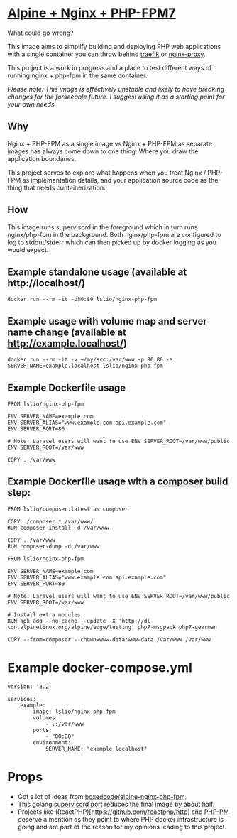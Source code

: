 # [Alpine + Nginx + PHP-FPM7](https://github.com/lsl/docker-nginx-php-fpm)

What could go wrong?

This image aims to simplify building and deploying PHP web applications with a single container you can throw behind [traefik](https://traefik.io/) or [nginx-proxy](https://github.com/jwilder/nginx-proxy).

This project is a work in progress and a place to test different ways of running nginx + php-fpm in the same container.

*Please note: This image is effectively unstable and likely to have breaking changes for the forseeable future. I suggest using it as a starting point for your own needs.*

## Why

Nginx + PHP-FPM as a single image vs Nginx + PHP-FPM as separate images has always come down to one thing: Where you draw the application boundaries.

This project serves to explore what happens when you treat Nginx / PHP-FPM as implementation details, and your application source code as the thing that needs containerization.

## How

This image runs supervisord in the foreground which in turn runs nginx/php-fpm in the background. Both nginx/php-fpm are configured to log to stdout/stderr which can then picked up by docker logging as you would expect.

## Example standalone usage (available at http://localhost/)

`docker run --rm -it -p80:80 lslio/nginx-php-fpm`

## Example usage with volume map and server name change (available at http://example.localhost/)

`docker run --rm -it -v ~/my/src:/var/www -p 80:80 -e SERVER_NAME=example.localhost lslio/nginx-php-fpm`

## Example Dockerfile usage

```
FROM lslio/nginx-php-fpm

ENV SERVER_NAME=example.com
ENV SERVER_ALIAS="www.example.com api.example.com"
ENV SERVER_PORT=80

# Note: Laravel users will want to use ENV SERVER_ROOT=/var/www/public
ENV SERVER_ROOT=/var/www

COPY . /var/www
```

## Example Dockerfile usage with a [composer](https://github.com/lsl/docker-composer) build step:

```
FROM lslio/composer:latest as composer

COPY ./composer.* /var/www/
RUN composer-install -d /var/www

COPY . /var/www
RUN composer-dump -d /var/www

FROM lslio/nginx-php-fpm

ENV SERVER_NAME=example.com
ENV SERVER_ALIAS="www.example.com api.example.com"
ENV SERVER_PORT=80

# Note: Laravel users will want to use ENV SERVER_ROOT=/var/www/public
ENV SERVER_ROOT=/var/www

# Install extra modules
RUN apk add --no-cache --update -X 'http://dl-cdn.alpinelinux.org/alpine/edge/testing' php7-msgpack php7-gearman

COPY --from=composer --chown=www-data:www-data /var/www /var/www
```

# Example docker-compose.yml
```
version: '3.2'

services:
    example:
        image: lslio/nginx-php-fpm
        volumes:
            - .:/var/www
        ports:
            - "80:80"
        environment:
            SERVER_NAME: "example.localhost"
```

# Props
- Got a lot of ideas from [boxedcode/alpine-nginx-php-fpm](https://gitlab.com/boxedcode/alpine-nginx-php-fpm).
- This golang [supervisord port](https://github.com/ochinchina/supervisord) reduces the final image by about half.
- Projects like (ReactPHP)[https://github.com/reactphp/http] and [PHP-PM](https://github.com/php-pm/php-pm) deserve a mention as they point to where PHP docker infrastructure is going and are part of the reason for my opinions leading to this project.
